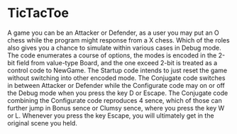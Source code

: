 # TicTacToe
A game you can be an Attacker or Defender, as a user you may put an O
chess while the program might response from a X chess. Which of the
roles also gives you a chance to simulate within various cases in Debug
mode. The code enumerates a course of options, the modes is encoded in
the 2-bit field from value-type Board, and the one exceed 2-bit is
treated as a control code to NewGame. The Startup code intends to just
reset the game without switching into other encoded mode. The Conjugate
code switches in between Attacker or Defender while the Configurate code
may on or off the Debug mode when you press the key D or Escape. The
Conjugate code combining the Configurate code reproduces 4 sence, which
of those can further jump in Bonus sence or Clumsy sence, where you
press the key W or L. Whenever you press the key Escape, you will
ultimately get in the original scene you held.
